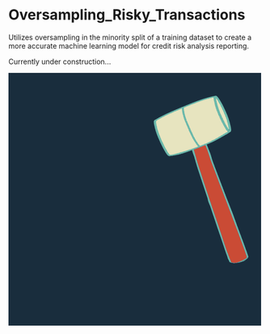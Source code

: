 # Oversampling_Risky_Transactions
Utilizes oversampling in the minority split of a training dataset to create a more accurate machine learning model for credit risk analysis reporting.

Currently under construction...

![Gif](images/hammering_gif.gif)